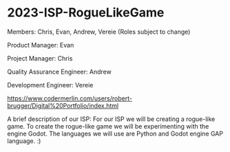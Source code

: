 # 2023-ISP-RogueLikeGame

Members: Chris, Evan, Andrew, Vereie
(Roles subject to change)

Product Manager: Evan 

Project Manager: Chris 

Quality Assurance Engineer: Andrew 

Development Engineer: Vereie

https://www.codermerlin.com/users/robert-brugger/Digital%20Portfolio/index.html

A brief description of our ISP:
For our ISP we will be creating a rogue-like game. To create the rogue-like game we will be experimenting with the engine Godot. The languages we will use are Python and Godot engine GAP language. 
:)
